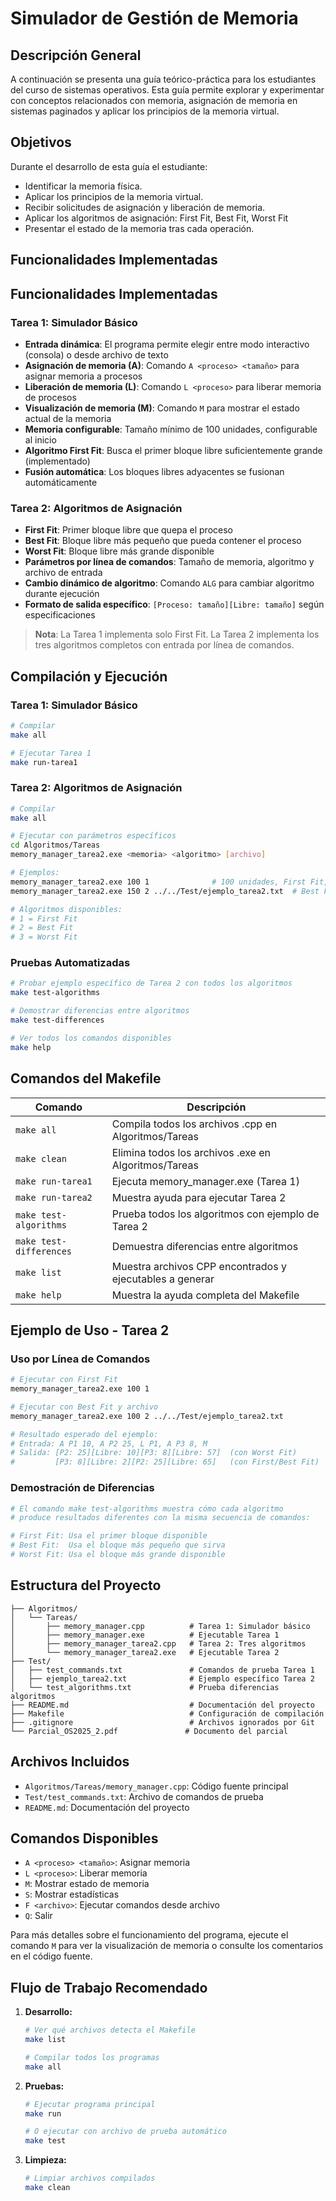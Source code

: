 # Simulador de Gestión de Memoria

## Descripción General

A continuación se presenta una guía teórico-práctica para los estudiantes del curso de sistemas operativos. Esta guía permite explorar y experimentar con conceptos relacionados con memoria, asignación de memoria en sistemas paginados y aplicar los principios de la memoria virtual.

## Objetivos

Durante el desarrollo de esta guía el estudiante:

- Identificar la memoria física.
- Aplicar los principios de la memoria virtual.
- Recibir solicitudes de asignación y liberación de memoria.
- Aplicar los algoritmos de asignación: First Fit, Best Fit, Worst Fit
- Presentar el estado de la memoria tras cada operación.

## Funcionalidades Implementadas

## Funcionalidades Implementadas

### Tarea 1: Simulador Básico
- **Entrada dinámica**: El programa permite elegir entre modo interactivo (consola) o desde archivo de texto
- **Asignación de memoria (A)**: Comando `A <proceso> <tamaño>` para asignar memoria a procesos
- **Liberación de memoria (L)**: Comando `L <proceso>` para liberar memoria de procesos
- **Visualización de memoria (M)**: Comando `M` para mostrar el estado actual de la memoria
- **Memoria configurable**: Tamaño mínimo de 100 unidades, configurable al inicio
- **Algoritmo First Fit**: Busca el primer bloque libre suficientemente grande (implementado)
- **Fusión automática**: Los bloques libres adyacentes se fusionan automáticamente

### Tarea 2: Algoritmos de Asignación
- **First Fit**: Primer bloque libre que quepa el proceso
- **Best Fit**: Bloque libre más pequeño que pueda contener el proceso
- **Worst Fit**: Bloque libre más grande disponible
- **Parámetros por línea de comandos**: Tamaño de memoria, algoritmo y archivo de entrada
- **Cambio dinámico de algoritmo**: Comando `ALG` para cambiar algoritmo durante ejecución
- **Formato de salida específico**: `[Proceso: tamaño][Libre: tamaño]` según especificaciones

> **Nota**: La Tarea 1 implementa solo First Fit. La Tarea 2 implementa los tres algoritmos completos con entrada por línea de comandos.

## Compilación y Ejecución

### Tarea 1: Simulador Básico
```bash
# Compilar
make all

# Ejecutar Tarea 1
make run-tarea1
```

### Tarea 2: Algoritmos de Asignación
```bash
# Compilar
make all

# Ejecutar con parámetros específicos
cd Algoritmos/Tareas
memory_manager_tarea2.exe <memoria> <algoritmo> [archivo]

# Ejemplos:
memory_manager_tarea2.exe 100 1              # 100 unidades, First Fit, interactivo
memory_manager_tarea2.exe 150 2 ../../Test/ejemplo_tarea2.txt  # Best Fit con archivo

# Algoritmos disponibles:
# 1 = First Fit
# 2 = Best Fit  
# 3 = Worst Fit
```

### Pruebas Automatizadas
```bash
# Probar ejemplo específico de Tarea 2 con todos los algoritmos
make test-algorithms

# Demostrar diferencias entre algoritmos
make test-differences

# Ver todos los comandos disponibles
make help
```

## Comandos del Makefile

| Comando | Descripción |
|---------|-------------|
| `make all` | Compila todos los archivos .cpp en Algoritmos/Tareas |
| `make clean` | Elimina todos los archivos .exe en Algoritmos/Tareas |
| `make run-tarea1` | Ejecuta memory_manager.exe (Tarea 1) |
| `make run-tarea2` | Muestra ayuda para ejecutar Tarea 2 |
| `make test-algorithms` | Prueba todos los algoritmos con ejemplo de Tarea 2 |
| `make test-differences` | Demuestra diferencias entre algoritmos |
| `make list` | Muestra archivos CPP encontrados y ejecutables a generar |
| `make help` | Muestra la ayuda completa del Makefile |

## Ejemplo de Uso - Tarea 2

### Uso por Línea de Comandos
```bash
# Ejecutar con First Fit
memory_manager_tarea2.exe 100 1

# Ejecutar con Best Fit y archivo
memory_manager_tarea2.exe 100 2 ../../Test/ejemplo_tarea2.txt

# Resultado esperado del ejemplo:
# Entrada: A P1 10, A P2 25, L P1, A P3 8, M
# Salida: [P2: 25][Libre: 10][P3: 8][Libre: 57]  (con Worst Fit)
#         [P3: 8][Libre: 2][P2: 25][Libre: 65]   (con First/Best Fit)
```

### Demostración de Diferencias
```bash
# El comando make test-algorithms muestra cómo cada algoritmo 
# produce resultados diferentes con la misma secuencia de comandos:

# First Fit: Usa el primer bloque disponible
# Best Fit:  Usa el bloque más pequeño que sirva  
# Worst Fit: Usa el bloque más grande disponible
```

## Estructura del Proyecto

```
├── Algoritmos/
│   └── Tareas/
│       ├── memory_manager.cpp          # Tarea 1: Simulador básico
│       ├── memory_manager.exe          # Ejecutable Tarea 1
│       ├── memory_manager_tarea2.cpp   # Tarea 2: Tres algoritmos
│       └── memory_manager_tarea2.exe   # Ejecutable Tarea 2
├── Test/
│   ├── test_commands.txt               # Comandos de prueba Tarea 1
│   ├── ejemplo_tarea2.txt              # Ejemplo específico Tarea 2
│   └── test_algorithms.txt             # Prueba diferencias algoritmos
├── README.md                           # Documentación del proyecto
├── Makefile                            # Configuración de compilación
├── .gitignore                          # Archivos ignorados por Git
└── Parcial_OS2025_2.pdf               # Documento del parcial
```

## Archivos Incluidos

- `Algoritmos/Tareas/memory_manager.cpp`: Código fuente principal
- `Test/test_commands.txt`: Archivo de comandos de prueba
- `README.md`: Documentación del proyecto

## Comandos Disponibles

- `A <proceso> <tamaño>`: Asignar memoria
- `L <proceso>`: Liberar memoria
- `M`: Mostrar estado de memoria
- `S`: Mostrar estadísticas
- `F <archivo>`: Ejecutar comandos desde archivo
- `Q`: Salir

Para más detalles sobre el funcionamiento del programa, ejecute el comando `M` para ver la visualización de memoria o consulte los comentarios en el código fuente.

## Flujo de Trabajo Recomendado

1. **Desarrollo:**
   ```bash
   # Ver qué archivos detecta el Makefile
   make list
   
   # Compilar todos los programas
   make all
   ```

2. **Pruebas:**
   ```bash
   # Ejecutar programa principal
   make run
   
   # O ejecutar con archivo de prueba automático
   make test
   ```

3. **Limpieza:**
   ```bash
   # Limpiar archivos compilados
   make clean
   ```